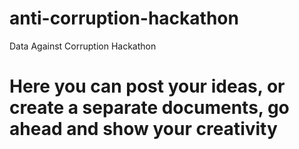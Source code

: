 # anti-corruption-hackathon
Data Against Corruption Hackathon

# Here you can post your ideas, or create a separate documents, go ahead and show your creativity
